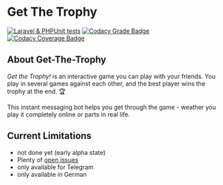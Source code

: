 # Get The Trophy

[![Laravel & PHPUnit tests](https://github.com/brainvation/get-the-trophy/actions/workflows/laravel.yml/badge.svg)](https://github.com/brainvation/get-the-trophy/actions/workflows/laravel.yml)
[![Codacy Grade Badge](https://api.codacy.com/project/badge/Grade/0ae17ad506ed426f83595e6c54dcbef5)](https://app.codacy.com/gh/brainvation/get-the-trophy?utm_source=github.com&utm_medium=referral&utm_content=brainvation/get-the-trophy&utm_campaign=Badge_Grade_Settings)
[![Codacy Coverage Badge](https://app.codacy.com/project/badge/Coverage/f03b7ff1ce5b42238a81056da0127ea0)](https://www.codacy.com/gh/brainvation/get-the-trophy/dashboard?utm_source=github.com&utm_medium=referral&utm_content=brainvation/get-the-trophy&utm_campaign=Badge_Coverage)

## About Get-The-Trophy

*Get the Trophy!* is an interactive game you can play with your friends.
You play in several games against each other, and the best player wins the trophy at the end. 🏆

This instant messaging bot helps you get through the game - weather you play it completely online or parts in real life.

## Current Limitations

- not done yet (early alpha state)
- Plenty of [open issues](https://github.com/brainvation/get-the-trophy/issues)
- only available for Telegram
- only available in German
